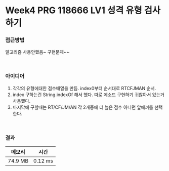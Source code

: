 # Week4 PRG 118666 LV1 성격 유형 검사하기

### 접근방법
알고리즘 사용안했음~ 구현문제~~

<br>

### 아이디어
1. 각각의 유형에대한 점수배열을 만듬. index0부터 순서대로 RTCFJMAN 순서.
2. index 구하는건 String.indexOf 해서 했다. 따로 메소드 구현하기 귀찮아서 있는거 사용했다.
3. 마지막에 구할때는 RT/CF/JM/AN 각 2개중에 더 높은 점수 아니면 앞에꺼를 선택한다.


<br>



### 결과

|메모리|시간|
|:---:|:---:|
|74.9 MB|0.12 ms|